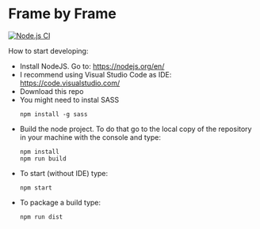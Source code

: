 # Frame by Frame

[![Node.js CI](https://github.com/XDargu/FrameByFrame/actions/workflows/node.js.yml/badge.svg?branch=master)](https://github.com/XDargu/FrameByFrame/actions/workflows/node.js.yml)

How to start developing:

* Install NodeJS. Go to: https://nodejs.org/en/
* I recommend using Visual Studio Code as IDE: https://code.visualstudio.com/
* Download this repo
* You might need to instal SASS
  ```
  npm install -g sass
  ```
* Build the node project. To do that go to the local copy of the repository in your machine with the console and type:
  ```
  npm install
  npm run build
  ```
* To start (without IDE) type:
  ```
  npm start
  ```
* To package a build type:
  ```
  npm run dist
  ```
